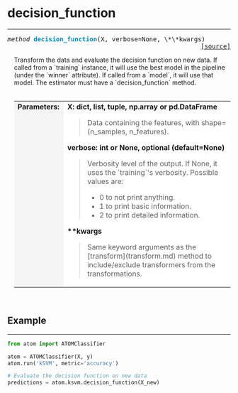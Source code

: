# decision_function
-------------------

<a name="atom"></a>
<pre><em>method</em> <strong style="color:#008AB8">decision_function</strong>(X, verbose=None, \*\*kwargs) 
<div align="right"><a href="https://github.com/tvdboom/ATOM/blob/master/atom/basepredictor.py#L140">[source]</a></div></pre>
<div style="padding-left:3%">
Transform the data and evaluate the decision function on new data. If called from a
 `training` instance, it will use the best model in the pipeline (under the `winner`
 attribute). If called from a `model`, it will use that model. The estimator must
 have a `decision_function` method.
<br /><br />
<table>
<tr>
<td width="15%" style="vertical-align:top; background:#F5F5F5;"><strong>Parameters:</strong></td>
<td width="75%" style="background:white;">
<strong>X: dict, list, tuple, np.array or pd.DataFrame</strong>
<blockquote>
Data containing the features, with shape=(n_samples, n_features).
</blockquote>
<strong>verbose: int or None, optional (default=None)</strong>
<blockquote>
Verbosity level of the output. If None, it uses the `training`'s verbosity. Possible values are:
<ul>
<li>0 to not print anything.</li>
<li>1 to print basic information.</li>
<li>2 to print detailed information.</li>
</ul>
</blockquote>
<strong>**kwargs</strong>
<blockquote>
Same keyword arguments as the [transform](transform.md) method to
 include/exclude transformers from the transformations.
</blockquote>
</tr>
</table>
</div>
<br />


## Example
----------

```python
from atom import ATOMClassifier

atom = ATOMClassifier(X, y)
atom.run('kSVM', metric='accuracy')

# Evaluate the decision function on new data
predictions = atom.ksvm.decision_function(X_new)
```